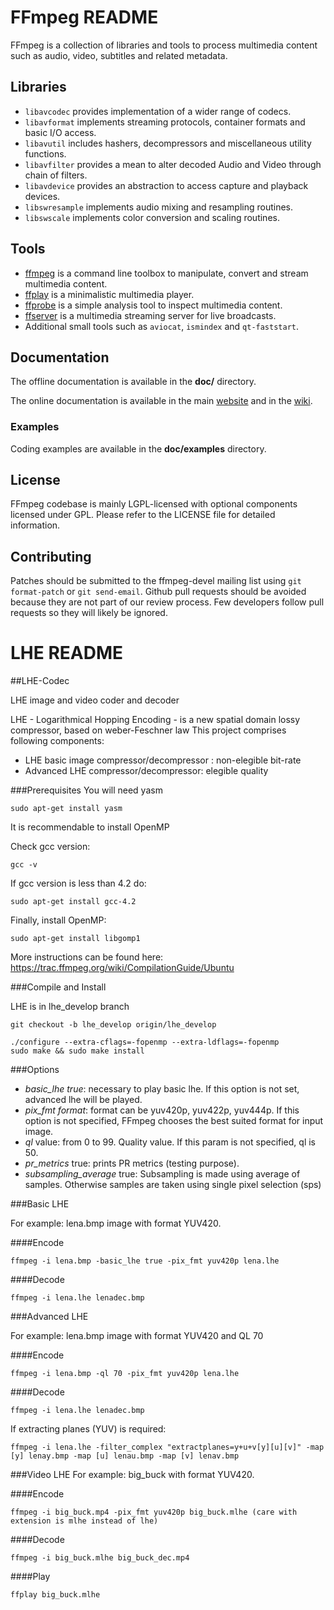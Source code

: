 FFmpeg README
=============

FFmpeg is a collection of libraries and tools to process multimedia content
such as audio, video, subtitles and related metadata.

## Libraries

* `libavcodec` provides implementation of a wider range of codecs.
* `libavformat` implements streaming protocols, container formats and basic I/O access.
* `libavutil` includes hashers, decompressors and miscellaneous utility functions.
* `libavfilter` provides a mean to alter decoded Audio and Video through chain of filters.
* `libavdevice` provides an abstraction to access capture and playback devices.
* `libswresample` implements audio mixing and resampling routines.
* `libswscale` implements color conversion and scaling routines.

## Tools

* [ffmpeg](https://ffmpeg.org/ffmpeg.html) is a command line toolbox to
  manipulate, convert and stream multimedia content.
* [ffplay](https://ffmpeg.org/ffplay.html) is a minimalistic multimedia player.
* [ffprobe](https://ffmpeg.org/ffprobe.html) is a simple analysis tool to inspect
  multimedia content.
* [ffserver](https://ffmpeg.org/ffserver.html) is a multimedia streaming server
  for live broadcasts.
* Additional small tools such as `aviocat`, `ismindex` and `qt-faststart`.

## Documentation

The offline documentation is available in the **doc/** directory.

The online documentation is available in the main [website](https://ffmpeg.org)
and in the [wiki](https://trac.ffmpeg.org).

### Examples

Coding examples are available in the **doc/examples** directory.

## License

FFmpeg codebase is mainly LGPL-licensed with optional components licensed under
GPL. Please refer to the LICENSE file for detailed information.

## Contributing

Patches should be submitted to the ffmpeg-devel mailing list using
`git format-patch` or `git send-email`. Github pull requests should be
avoided because they are not part of our review process. Few developers
follow pull requests so they will likely be ignored.

LHE README
=============

##LHE-Codec

LHE image and video coder and decoder

LHE - Logarithmical Hopping Encoding - is a new spatial domain lossy compressor, based on weber-Feschner law
This project comprises following components:
- LHE basic image compressor/decompressor : non-elegible bit-rate
- Advanced LHE compressor/decompressor: elegible quality

###Prerequisites
You will need yasm
  ```
  sudo apt-get install yasm
  ```
  
It is recommendable to install OpenMP

Check gcc version:

  ```
  gcc -v 
  ```

  If gcc version is less than 4.2 do:

  ```
  sudo apt-get install gcc-4.2 
  ```

  Finally, install OpenMP:

  ```
  sudo apt-get install libgomp1
  ```
  
More instructions can be found here: https://trac.ffmpeg.org/wiki/CompilationGuide/Ubuntu

###Compile and Install

LHE is in lhe_develop branch
  ```
  git checkout -b lhe_develop origin/lhe_develop 

  ./configure --extra-cflags=-fopenmp --extra-ldflags=-fopenmp 
  sudo make && sudo make install 
  ```


###Options

* *basic_lhe true*: necessary to play basic lhe. If this option is not set, advanced lhe will be played.
* *pix_fmt format*: format can be yuv420p, yuv422p, yuv444p. If this option is not specified, FFmpeg chooses the best suited format for input image.
* *ql* value: from 0 to 99. Quality value. If this param is not specified, ql is 50.
* *pr_metrics* true: prints PR metrics (testing purpose).
* *subsampling_average* true: Subsampling is made using average of samples. Otherwise samples are taken using single pixel selection (sps)

###Basic LHE

For example: lena.bmp image with format YUV420.

####Encode
  ```
  ffmpeg -i lena.bmp -basic_lhe true -pix_fmt yuv420p lena.lhe
  ```

####Decode
  ```
  ffmpeg -i lena.lhe lenadec.bmp
  ```

###Advanced LHE

For example: lena.bmp image with format YUV420 and QL 70

####Encode
  ```
  ffmpeg -i lena.bmp -ql 70 -pix_fmt yuv420p lena.lhe
  ```

####Decode

  ```
  ffmpeg -i lena.lhe lenadec.bmp
  ```

If extracting planes (YUV) is required:

  ```
  ffmpeg -i lena.lhe -filter_complex "extractplanes=y+u+v[y][u][v]" -map [y] lenay.bmp -map [u] lenau.bmp -map [v] lenav.bmp
  ```

###Video LHE
For example: big_buck with format YUV420.

####Encode
  ```
  ffmpeg -i big_buck.mp4 -pix_fmt yuv420p big_buck.mlhe (care with extension is mlhe instead of lhe)
  ```

####Decode
  ```
  ffmpeg -i big_buck.mlhe big_buck_dec.mp4
  ```

####Play
  ```
  ffplay big_buck.mlhe 
  ```
